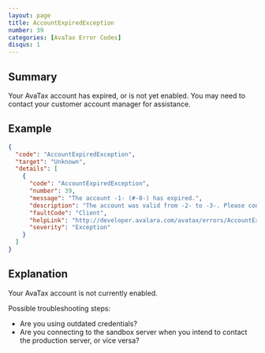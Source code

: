 ```yaml
---
layout: page
title: AccountExpiredException
number: 39
categories: [AvaTax Error Codes]
disqus: 1
---
```


## Summary

Your AvaTax account has expired, or is not yet enabled.  You may need to contact your customer account manager for assistance.

## Example

```json
{
  "code": "AccountExpiredException",
  "target": "Unknown",
  "details": [
    {
      "code": "AccountExpiredException",
      "number": 39,
      "message": "The account -1- (#-0-) has expired.",
      "description": "The account was valid from -2- to -3-. Please contact your customer account manager to reactivate this account.",
      "faultCode": "Client",
      "helpLink": "http://developer.avalara.com/avatax/errors/AccountExpiredException",
      "severity": "Exception"
    }
  ]
}
```

## Explanation

Your AvaTax account is not currently enabled.  

Possible troubleshooting steps:

<ul class="normal">
<li>Are you using outdated credentials?</li>
<li>Are you connecting to the sandbox server when you intend to contact the production server, or vice versa?</li>
</ul>
